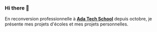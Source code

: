 ### Hi there 👋
En reconversion professionnelle à <u><b><a href="https://adatechschool.fr/">Ada Tech School</a></b></u> depuis octobre, je présente mes projets d'écoles et mes projets personnelles. 
